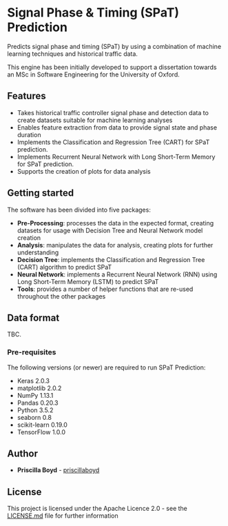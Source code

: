# Signal Phase & Timing (SPaT) Prediction

Predicts signal phase and timing (SPaT) by using a combination of machine learning techniques and historical traffic data.

This engine has been initially developed to support a dissertation towards an MSc in Software Engineering for the University of Oxford.

## Features

* Takes historical traffic controller signal phase and detection data to create datasets suitable for machine learning analyses
* Enables feature extraction from data to provide signal state and phase duration
* Implements the Classification and Regression Tree (CART) for SPaT prediction.
* Implements Recurrent Neural Network with Long Short-Term Memory for SPaT prediction.
* Supports the creation of plots for data analysis

## Getting started

The software has been divided into five packages:
* **Pre-Processing**: processes the data in the expected format, creating datasets for usage with Decision Tree and Neural Network model creation
* **Analysis**: manipulates the data for analysis, creating plots for further understanding
* **Decision Tree**: implements the Classification and Regression Tree (CART) algorithm to predict SPaT
* **Neural Network**: implements a Recurrent Neural Network (RNN) using Long Short-Term Memory (LSTM) to predict SPaT
* **Tools**: provides a number of helper functions that are re-used throughout the other packages


## Data format

TBC.

### Pre-requisites

The following versions (or newer) are required to run SPaT Prediction:

* Keras 2.0.3
* matplotlib 2.0.2
* NumPy 1.13.1
* Pandas 0.20.3
* Python 3.5.2
* seaborn 0.8
* scikit-learn 0.19.0
* TensorFlow 1.0.0


## Author

* **Priscilla Boyd** - [priscillaboyd](https://github.com/priscillaboyd)


## License

This project is licensed under the Apache Licence 2.0 - see the [LICENSE.md](LICENSE.md) file for further information